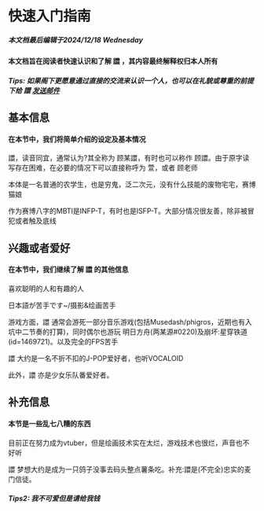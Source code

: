 # 快速入门指南
##### 本文档最后编辑于2024/12/18 Wednesday
#### 本文档旨在阅读者快速认识和了解 譞 ，其内容最终解释权归本人所有
##### Tips: 如果阁下更愿意通过直接的交流来认识一个人，也可以在礼貌或尊重的前提下给 譞 [发送邮件](mailto:GMX@daylily.onmicrosoft.com?subject=顾老师我一直是您的粉丝啊)

## 基本信息
#### 在本节中，我们将简单介绍的设定及基本情况
譞，读音同宜，通常认为?其全称为 顾某譞，有时也可以称作 顾譞。由于原字读写存在困难，在必要的情况下可以直接称呼为 萱，或者 顾老师

本体是一名普通的农学生，也是穷鬼，泛二次元，没有什么技能的废物宅宅，赛博猫娘

作为赛博八字的MBTI是INFP-T，有时也是ISFP-T。大部分情况很友善，除非被冒犯或者触及底线

## 兴趣或者爱好
#### 在本节中，我们继续了解 譞 的其他信息
喜欢聪明的人和有趣的人

日本語が苦手です~/摄影&绘画苦手

游戏方面，譞 通常会游死一部分音乐游戏(包括Musedash/phigros，近期也有入坑中二节奏的打算)，同时偶尔也游玩 明日方舟(两某源#0220)及崩坏:星穿铁道(id=1469721)。以及完全的FPS苦手

譞 大约是一名不折不扣的J-POP爱好者，也听VOCALOID

此外，譞 亦是少女乐队番爱好者。
## 补充信息
#### 本节是一些乱七八糟的东西
目前正在努力成为vtuber，但是绘画技术实在太烂，游戏技术也很烂，声音也不好听

譞 梦想大约是成为一只鸽子没事去码头整点薯条吃。补充:譞是(不完全)忠实的麦门信徒。
##### Tips2: 我不可爱但是请给我钱
